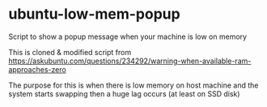 # ubuntu-low-mem-popup
Script to show a popup message when your machine is low on memory

This is cloned & modified script from https://askubuntu.com/questions/234292/warning-when-available-ram-approaches-zero

The purpose for this is when there is low memory on host machine and the system starts swapping then a huge lag occurs (at least on SSD disk)
